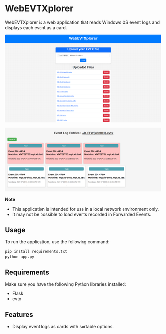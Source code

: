 # WebEVTXplorer

WebEVTXplorer is a web application that reads Windows OS event logs and displays each event as a card.

![TOP](img/Screen01.PNG)

![RESULT](img/Screen02.PNG)


**Note** 
+ This application is intended for use in a local network environment only.
+ It may not be possible to load events recorded in Forwarded Events.

## Usage
To run the application, use the following command:

```bash
pip install requirements.txt
python app.py
```

## Requirements
Make sure you have the following Python libraries installed:
- Flask
- evtx

## Features
- Display event logs as cards with sortable options.